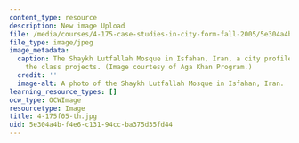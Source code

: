 ```yaml
---
content_type: resource
description: New image Upload
file: /media/courses/4-175-case-studies-in-city-form-fall-2005/5e304a4bf4e6c13194ccba375d35fd44_4-175f05-th.jpg
file_type: image/jpeg
image_metadata:
  caption: The Shaykh Lutfallah Mosque in Isfahan, Iran, a city profiled in one of
    the class projects. (Image courtesy of Aga Khan Program.)
  credit: ''
  image-alt: A photo of the Shaykh Lutfallah Mosque in Isfahan, Iran.
learning_resource_types: []
ocw_type: OCWImage
resourcetype: Image
title: 4-175f05-th.jpg
uid: 5e304a4b-f4e6-c131-94cc-ba375d35fd44
---
```


